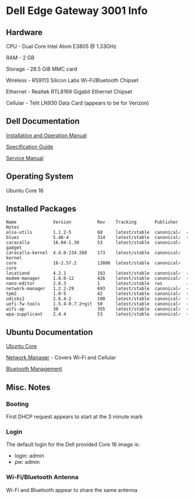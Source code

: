 # Dell Edge Gateway 3001 Info

## Hardware

CPU - Dual Core Intel Atom E3805 @ 1.33GHz

RAM - 2 GB

Storage - 28.5 GiB MMC card

Wireless - RS9113 Silicon Labs Wi-Fi/Bluetooth Chipset

Ethernet - Realtek RTL8169 Gigabit Ethernet Chipset

Cellular - Telit LN930 Data Card (appears to be for Verizon)

## Dell Documentation

[Installation and Operation Manual](https://dl.dell.com/topicspdf/dell-edge-gateway-3000-series-oem-ready_users-guide_en-us.pdf)

[Specification Guide](https://dl.dell.com/topicspdf/dell-edge-gateway-3000-series-oem-ready_specifications_en-us.pdf)

[Service Manual](https://dl.dell.com/topicspdf/dell-edge-gateway-3000-series_service-manual_en-us.pdf)

## Operating System

Ubuntu Core 16

## Installed Packages

```
Name              Version          Rev    Tracking       Publisher   Notes
alsa-utils        1.1.2-5          68     latest/stable  canonical✓  -
bluez             5.48-4           314    latest/stable  canonical✓  -
caracalla         16.04-1.39       53     latest/stable  canonical✓  gadget
caracalla-kernel  4.4.0-234.268    173    latest/stable  canonical✓  kernel
core              16-2.57.2        13886  latest/stable  canonical✓  core
locationd         4.2.1            163    latest/stable  canonical✓  -
modem-manager     1.8.0-12         426    latest/stable  canonical✓  -
nano-editor       2.6.3            1      latest/stable  rws         -
network-manager   1.2.2-29         693    latest/stable  canonical✓  -
tpm2              1.0-5            42     latest/stable  canonical✓  -
udisks2           2.6.4-2          100    latest/stable  canonical✓  -
uefi-fw-tools     1.5.4-0.7.2+git  50     latest/stable  canonical✓  -
wifi-ap           30               355    latest/stable  canonical✓  -
wpa-supplicant    2.4.4            53     latest/stable  canonical✓  -
```

## Ubuntu Documentation

[Ubuntu Core](https://ubuntu.com/core/docs)

[Network Manager](https://ubuntu.com/core/docs/networkmanager) -
Covers Wi-Fi and Cellular

[Bluetooth Management](https://ubuntu.com/core/docs/bluez)

## Misc. Notes

### Booting

First DHCP request appears to start at the 3 minute mark

### Login

The default login for the Dell provided Core 16 image is:
- login: admin
- pw: admin

### Wi-Fi/Bluetooth Antenna

Wi-Fi and Bluetooth appear to share the same antenna
